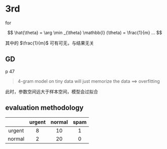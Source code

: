 # 3rd

for

$$
\hat{\theta} = \arg \min _{\theta} \mathbb{l} (\theta) = \frac{1}{m} ...
$$

其中的 $\frac{1}{m}$ 可有可无，与结果无关

## GD

p 47

> 4-gram model on tiny data will just memorize the data ==> overfitting

此时，参数空间远大于样本空间，模型会过拟合

## evaluation methodology

|  | urgent | normal | spam |
| :--: | :--: | :--: | :--: |
| urgent | 8 | 10 | 1 |
| normal | 2 | 20 | 0 |

